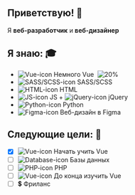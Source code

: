 ## Приветствую! :wave:
Я **веб-разработчик** и **веб-дизайнер**
## Я знаю: :mortar_board:
+ ![Vue-icon](https://icons-for-free.com/download-icon-vscode+icons+type+vue-1324451518241566316_16.ico "Vue") Немного Vue &nbsp;![20%](https://progress-bar.dev/20)
+ ![SASS/SCSS-icon](https://icons-for-free.com/download-icon-vscode+icons+type+sass-1324451479797646865_16.ico "SASS/SCSS") SASS/SCSS
+ ![HTML-icon](https://icons.iconarchive.com/icons/cornmanthe3rd/plex/16/Other-html-5-icon.png "HTML") HTML
+ ![JS-icon](https://icons-for-free.com/download-icon-vscode+icons+type+js+official-1324451337700789263_16.ico "JS") JS + ![jQuery-icon](https://icons-for-free.com/download-icon-jquery+plain+wordmark-1324760551482442006_16.ico "jQuery") jQuery
+ ![Python-icon](https://icons-for-free.com/download-icon-python-1330289850686212316_16.ico "Python") Python
+ ![Figma-icon](https://icons-for-free.com/download-icon-figma+product+prototyping+soft+icon-1320168267226111826_16.ico "Figma") Веб-дизайн в Figma
## Следующие цели: :triangular_flag_on_post:
- [X] ![Vue-icon](https://icons-for-free.com/download-icon-vscode+icons+type+vue-1324451518241566316_16.ico "Vue") Начать учить Vue
- [ ] ![Database-icon](https://icons-for-free.com/download-icon-database+76-131988545497319222_16.ico "Database") Базы данных
- [ ] ![PHP-icon](https://icons-for-free.com/download-icon-php+plain-1324760555060951567_16.ico "PHP") PHP
- [ ] ![Vue-icon](https://icons-for-free.com/download-icon-vscode+icons+type+vue-1324451518241566316_16.ico "Vue") До конца изучить Vue
- [ ] :heavy_dollar_sign: Фриланс
